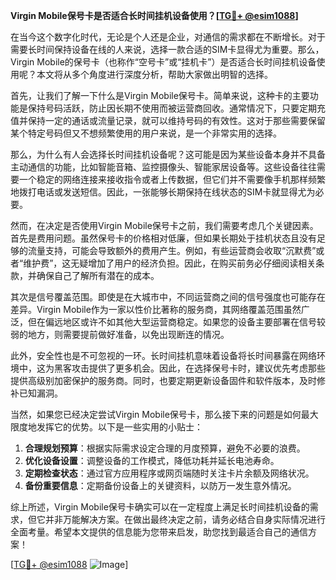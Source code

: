 **Virgin Mobile保号卡是否适合长时间挂机设备使用？[[TG💪+ @esim1088](https://t.me/s/esim1088)]**

在当今这个数字化时代，无论是个人还是企业，对通信的需求都在不断增长。对于需要长时间保持设备在线的人来说，选择一款合适的SIM卡显得尤为重要。那么，Virgin Mobile的保号卡（也称作“空号卡”或“挂机卡”）是否适合长时间挂机设备使用呢？本文将从多个角度进行深度分析，帮助大家做出明智的选择。

首先，让我们了解一下什么是Virgin Mobile保号卡。简单来说，这种卡的主要功能是保持号码活跃，防止因长期不使用而被运营商回收。通常情况下，只要定期充值并保持一定的通话或流量记录，就可以维持号码的有效性。这对于那些需要保留某个特定号码但又不想频繁使用的用户来说，是一个非常实用的选择。

那么，为什么有人会选择长时间挂机设备呢？这可能是因为某些设备本身并不具备主动通信的功能，比如智能音箱、监控摄像头、智能家居设备等。这些设备往往需要一个稳定的网络连接来接收指令或者上传数据，但它们并不需要像手机那样频繁地拨打电话或发送短信。因此，一张能够长期保持在线状态的SIM卡就显得尤为必要。

然而，在决定是否使用Virgin Mobile保号卡之前，我们需要考虑几个关键因素。首先是费用问题。虽然保号卡的价格相对低廉，但如果长期处于挂机状态且没有足够的流量支持，可能会导致额外的费用产生。例如，有些运营商会收取“沉默费”或者“维护费”，这无疑增加了用户的经济负担。因此，在购买前务必仔细阅读相关条款，并确保自己了解所有潜在的成本。

其次是信号覆盖范围。即使是在大城市中，不同运营商之间的信号强度也可能存在差异。Virgin Mobile作为一家以性价比著称的服务商，其网络覆盖范围虽然广泛，但在偏远地区或许不如其他大型运营商稳定。如果您的设备主要部署在信号较弱的地方，则需要提前做好准备，以免出现断连的情况。

此外，安全性也是不可忽视的一环。长时间挂机意味着设备将长时间暴露在网络环境中，这为黑客攻击提供了更多机会。因此，在选择保号卡时，建议优先考虑那些提供高级别加密保护的服务商。同时，也要定期更新设备固件和软件版本，及时修补已知漏洞。

当然，如果您已经决定尝试Virgin Mobile保号卡，那么接下来的问题是如何最大限度地发挥它的优势。以下是一些实用的小贴士：

1. **合理规划预算**：根据实际需求设定合理的月度预算，避免不必要的浪费。
2. **优化设备设置**：调整设备的工作模式，降低功耗并延长电池寿命。
3. **定期检查状态**：通过官方应用程序或网页端随时关注卡片余额及网络状况。
4. **备份重要信息**：定期备份设备上的关键资料，以防万一发生意外情况。

综上所述，Virgin Mobile保号卡确实可以在一定程度上满足长时间挂机设备的需求，但它并非万能解决方案。在做出最终决定之前，请务必结合自身实际情况进行全面考量。希望本文提供的信息能为您带来启发，助您找到最适合自己的通信方案！

[[TG💪+ @esim1088](https://t.me/s/esim1088) ![Image](https://i.postimg.cc/4NQfJmqS/Snipaste-2025-05-13-00-14-12.png)]